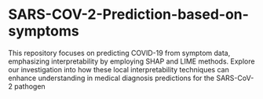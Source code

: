 # SARS-COV-2-Prediction-based-on-symptoms
This repository focuses on predicting COVID-19 from symptom data, emphasizing interpretability by employing SHAP and LIME methods. Explore our investigation into how these local interpretability techniques can enhance understanding in medical diagnosis predictions for the SARS-CoV-2 pathogen
